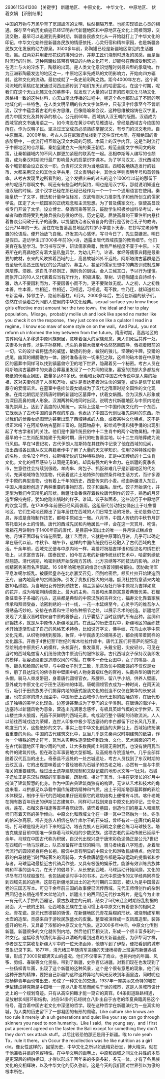 2936115341208
【关键字】 新疆地区、 中原文化、 中华文化、 中原地区、 伏羲女娲
【识别结果】
          
中国的万物与万民孕育了宽阔雄浑的文明，纵然相隔万里。也能实现彼此心灵的相通。保存至今的历史痕迹已经证明古代新疆地区和中原地区在文化上同根同源，交流交融，最早可以追溯到先秦时期，新疆各民族文化从一开始就打上了中华文化的印记，中华文化始终是新疆各民族的情感依托，心灵归宿和精神家园，也是新疆各民族文化发展的动力源泉。3500多年前，彩陶罐已经是新疆地区常见的生活器物。黑。红两彩并用菱形花纹的排列设计，并非工匠们烧制时迸发的灵感，而是当时流行的时尚。这种陶罐纹饰带有明显的内地文化符号，却能够在西域受到欢迎。在泥土与火的淬炼下，陶器的出现。是人类文化意识觉醒时刻最典型的承载物。作为亚洲彩陶最发达的地区之一，中原地区率先成熟的文明影响力，开始向四方辐射。这种文化的流动。最初成就了一条史前彩陶之路。距今4000年左右，这个黄河流域的采桃红花就通过河西走廊传到了咱们东天山的哈密盆地。在这个时期，呢我们在这个天山北麓文化的墓葬中，就发现了大量的以甘肃的四坝文化马场文化
风格相一致的这种材料，向天山南北传播的过程中，呢这个各地都形成了不同的啊地域化的一些特色。在人类文明早期的各大文字体系中，只有汉字传承至今不曾断流，汉字中蕴含着古老的东方思维，巨像隐喻和会议，这种思维被熔铸在汉字里，成为中国文化及其传承的核心。公元前60年。西域纳入汉王朝的版图。汉语成为西域官府文书通用语之一。如今淹没在黄沙中的尼雅遗址，曾经是西域古今绝国的所在。作为汉朝子民。坚决过王室成员必须熟练掌握汉文，有专门的汉文老师。自中原而来。2000年后，考古人员在尼雅遗址找到了这件汉代木简，在精绝国的贵族阶层中，一度流行相互赠送汉文木简的习惯。木简上的汉字内容，这是当时流行于中原地区的仓颉篇，秦始皇建立大一统的秦王朝后，规范全国文字书同文的政策，让秦朝疆域内的不同人群更加紧密的联系在一起。丞相李斯等人编写的仓颉篇，成为秦汉时期流行最广影响最大的启蒙识字课本。为了学习汉文，汉代西域的各个城郭都会设立议长一职，负责将汉文译为当地语言。西域各地铸造发行的钱币，大都采用汉文和其他文字共用。汉文表明必中，其他文字则表明年号和首领性命。从考古发现里边所看到的，这个发掘出来的过去的这个1000年以前的那留下来的呢纸片哪啊文书，啊还有有些当时的契约，啊也是用汉字写，那就说明知道在谁汉唐的时候，这个汉字已经在那已经已经作为一个一个一个通用语言在使用。秦始皇统一了文字，律法和计量单位标准，汉武帝则大力推崇孔子和他所创立的儒家学说，匡定了大一统国家的正统观念和主流思想。为了普及儒家文化，驱使高昌政权专门开设了太学。设立博士、祭酒司乘等官员，鼓励学生积极参加科举考试，中举者和教师将受到免除兵役和劳役的优待。历史记载。屈使高昌的王室住所内悬挂着鲁哀公问政于孔子的画像。以提醒统治者反省自身的德行是否符合孔子的教诲。公元714年的一天。居住在吐鲁番高昌地区的12岁小学童卜天寿，在抄写完老师布置的论语后。便开始放飞自我。抒发其内心感怀。写书今日了，先生莫嫌迟。明日是假日。造访学生归1300多年前的小诗，透露出唐代西域孩童的教育细节。他们美育在私塾学习。学习书写汉字，研读儒家典籍，教育严格程度不亚于中原。卜天寿所在的高昌地区有着大量私塾异学，为幼儿开门，论语、孝经等儒家典籍是最重要的教材，东来的风吹拂着西域的土，高昌故城郊外不远处，阿斯塔纳古墓群是西晋至唐代高昌王国居民的公共目的。墓主人，甚至将儒家思想中的典故训诫制成屏风陪葬。漆器。源自孔子终则正，满则负的训诫。金人三缄其口，予以行为谨慎。而张开口的10人又代表着应当有所作为，积极进取。草树、诉卷陶罐出自诗经小雅，劝人不要因利而为，不要因善小而不为，更不要聚敛无度。人之初，人之初性本善，性本善，性相近，性相近，习相远，习相远，苟不教，性乃迁，就知道桂以专新孟母，择邻主子，路前断基柱。6月3。2000多年后，生活在新疆的孩子们。依然在诵读着古代同龄人使用的中华文化经典。sexual surface you know those girls effective most amount her the two town，the ideal and her to play population。Mixage，probably mollie uh and look like spend no matter like you check it on the response，they just come on like a qulator I read in a regime，I know eco maw of some style on on the wall。And Paul，you not reform uh informed the key between from the future。隋唐时期，高昌地区的丧葬风俗大多移送中原同族聚居，意味着强大的家族观念，亲人们死后共葬一处，夫妻多为合葬，以供子孙祭拜。虎头豹身镇木兽至今依然怒目圆睁，傲视着眼前的一切。它的设计者将猛虎的威猛，敏捷的豹身，敏锐的狼儿，坚硬的牛蹄，狡猾的虎尾，幽冥的翅膀融为一体，随时准备击败一切来犯之敌，这样的砧木兽在中原地区的墓葬中同样可以找到镇墓兽守卫的地下世界，隐藏着另一个秘密。考古人员在阿斯塔纳古墓群中的夫妻合葬墓里发现了一个共同的现象，墓室的顶部大多都挂有卷纸的伏羲女娲图，数量多达80多伏。伏羲和女娲在中国古代传说中是人类的始祖，这对夫妻创造了人类和万物，或许是表达死者对生命的渴望，或许是信守长相厮守的爱情诺言。在墓室中悬挂伏羲女娲成为了汉代之隋唐时期全国性的文化现象。在南北朝后期至隋唐时期的新疆地区墓葬中，伏羲女娲图。会为汉族人形象或为深目高鼻的胡人形象。汉湖两种风格同时出现。说明古代新疆地区与中原内地在祖先崇拜上。达到了高度的认知统一。实际上这是一个中国传统文化的一个东西。它既表达了古代中国的世界观的东西，也表达了中国古代创世祖先崇拜的东西。所以我们的伏羲女娲图里边甚至出现了西域特点的人像，或者某种文化特点，这不是很正常吗？在阿斯塔纳古墓群丰富的。随葬物品中，彩绘鸡手俑和猪手俑的出现引起了考古学者们的关注。他们是中国传统民俗中十二生肖中的两个动物属相。中国最早的十二生肖配属始建于先秦时期，唐代的吐鲁番盆地。以十二生肖陪葬成为流行风俗。早在14世纪初，古代伊朗人拉斯特在其住所中记录了他在西域的见闻，指出西域各民族从汉文典籍著作中了解了大量的天文学知识，使用12种特殊动物的名称，命名12个年份，拉斯特所说的12种特殊动物，正是中国传统的十二生肖文化。文化的相互感染与认同是无形的。却具有强大的生命力。在新疆的夏季夜市，生意往往会持续到很晚，羊肉串、烤包子、抓饭和难几乎是新疆地区的代名词，充满地域特色的食物，代表着这片土地特殊的自然条件和生活方式，而许多源于中原的典型食物，也有着上千年的历史，西亚传来的小麦。经由新疆进入东亚，中国人用面粉创造了两种重要的事物形态，饺子和面条。唐代。饺子开始演化，并定型为我们今天所见的形状。新疆吐鲁番保存着数枚唐代制作的饺子，熟悉的月牙造型保持完好。犹如他刚出锅时的样子。谁知。饺子和面条，这些流行于中原地区的饮食习惯。在1700多年前便已经风雨袭雨。这组唐代劳动妇女俑出土于吐鲁番地区，它们生动地还原出了当年居住在西域的人们日常生活的场景。无论是劳动工具，亦或是食物制作技艺，都和中原如出一辙。八月15，中国人传统的中秋节月饼寄托着对乡土的情愫。唐代的西域先民和内地居民一样，会在这一天赏月、吃饼。宝箱花月饼制作于1400年前的唐代，是目前中国出土的唯一一件月饼式糕点食物。月饼正面印有宝箱花图案。就工艺而言。它就是中原薄馅月饼，几乎可以确定早在唐代以前，中秋节、端午节，这样的中国传统民俗已经融入了古代西域的生活。千余年前，西域先民便与中原内地一样，喜爱将祝福吉祥语和哲思名句绣在织物上，以求富贵吉祥，国泰民安，如今在古老的新疆传统丝织艺术中，哈密刺绣依然翘楚。清代初期，哈密刺绣开始受南方苏绣、北方京绣等不同技法的影响。以针线精密秀美而名声鹊起。16 98年哈密地区的维吾尔族首领鹅被都拉。因协助清军平息准噶尔叛乱。被康熙皇帝在北京嘉奖召见，回到哈密后，额贝杜拉开始建造回王府，自内地而来的赏赐服饰。引发了贵族们极大的兴趣。额贝杜拉特意请来内地数10名绣娘。为当地妇女传授刺绣技艺，梅兰莲菊以及牡丹等中原视为吉祥如意的花卉，成为哈密刺绣绸面上。最大的主角。鸟兽和水果则寓意着典雅优美。石榴象征着多子多福的兆头，这些都是典型的中原汉族的吉祥文化，福寿文化靠着家族传承和拜师受益，哈密刺绣的一针一线，一花一木延绵至今。心灵手巧的维吾尔人将绣品巧妙的。安排在衣着和生活的各种细节之处，以展示艺术的创造。新疆地区发现了大量汉晋时期来自中原的奢侈品，几乎囊括了当时丝绸的所有品种。丝绸和织锦技术，就是从中原传入新疆地区的。在此后的历史进程中，新疆地区的丝织技术开始逐渐形成了自己的风格艺术特色，比如说万字文，佛手纹、花鸟山水等中原文化元素。从织物刺绣到服饰，妆容，中华民族无论相隔多远，都会携带着同样的文化器乐。开凿于4世纪至11世纪的库木吐拉什库中。唐代工匠们将菩萨的服饰造型绘制成中原贵妇人的模样，头梳膏剂，鱼发垂肩，头戴宝冠，尖皮轻纱，可见在当时的西域龟兹富人们纷纷效仿中原流行的服饰妆容。古代西域女子保持汉装即发的模样，妆容点缀更是追随汉风的时髦。在卷本一奇仕女图中，女子的嘴唇、眉毛、额头和脸颊的妆容，与中原女子别无二致，乐意效仿中原服饰的不仅仅是女性，册了县达玛沟的佛寺群中壁画中的人物身着褶红色的官袍，头戴典型的唐代斧头帽。骑马人束发带冠，身着唐代圆领官衣，系腰带，留八字小胡，供养人壁画，意外成为中原文化对于田生活影响的体现。唐朝圆领官衣成为一种时尚，在雨天流行，吸引于田贵族男子们揭穿内地的唐式服装文化的创造不仅仅在繁华的长安城里，也在边塞的烽火烟尘中，中国历史上西域作为历代王朝的西陲边塞，在唐代形成了独特的美学文化现象。边塞诗甚至成为了专门的文学类别。在唐诗的海洋中，边塞诗以新疆风物为意象，营造出充满思念感怀，有极具英雄气概的文学世界。天山楼兰烽火狼烟，羌笛不厌鲜明的西域元素，构成流行整个唐朝的诗歌流派。人人以前往西域戍边为荣耀，连世人印象中极少写边塞诗的李白都留下过长风几万里，吹度玉门关，这些绝妙的文字。事实上在中华文化创造的大舞台上，西域始终扮演着重要的角色。中国的古代建筑文化中，瓦当几乎是先秦两汉时期建筑的纸袋，作为一个特殊的历史符号，瓦当从实用性逐渐延伸到政治、文化、艺术层面的符号，在古代新疆地区干燥少雨的气候，让大多数民间土制房无需附瓦，也没有使用瓦当构件的建筑传统。但在政治军事要地大型都城。及高规格寺院遗址中。几乎全部伴随着汉代瓦当的出土。奇泰县不远处的一处古城遗址，考古人员找到了东汉时期的云纹瓦当，它的出现意味着这个曾经被称为石城子的古老之地，必然有一座与中原相关的重要建筑。经过出土遗存建筑规制和文献记载的地形水文等一1比对。石城子遗址正是东汉驻西域的军事重镇，疏勒城。相对于瓦当，斗拱在更漫长的岁月中扮演了建筑智慧的化身。作为中国古典建筑商独有的构建，无论从艺术和技术的角度来看，斗拱都足以承载中国传统建筑精神和气质。出土于阿斯塔那墓葬群的彩绘木体模型，制作于唐代的西域如果仔细观察它的建筑结构上便带有斗拱。喀什老城在拥有数百年历史的伊斯兰古建筑中，同样可以找到来自中原文化的印记，生命之树。莲花、石榴文喜相逢等吉祥喜庆纹饰，装饰着墓园，创造他们的墓主人和建筑师们有着天然的美学倾向。中原文化和西域文化在一砖一瓦中已然融为一体。冬季的帕米尔高原，塔吉克族人相信在塔什库尔干的石头城，曾经有过一座唐代的马球场。打马球是祖先流传下来的运动，塔吉克族人在闲暇之余便会练习马球技艺。塔吉克族是目前中国唯一保存着马球风俗的少数民族，这项古老的运动传统已延续千余年。马球在中国古代称为积居，自汉代出现兴盛于唐宋彩色泥俑正是公元7世纪在西域的一场马球赛上，队员准备挥杆击球的瞬间，骑马者续着八字短虚，身着唐代流行的圆领紧身将色长袍。服饰中具有明显的中原文化和游牧民族特点。他所驾驭的白马就是当时西域著名的焉骑马，大多数唐朝皇帝都是马球运动的提倡者和参与者。马球运动最接近古代骑兵作战，又具有极强的娱乐性，能够有效训练贵族体魄和军事的战斗力。在天子的倡导下，从长安到西域，马球运动开始风靡。文化的详尽有打马球般激烈，也包括阅读时手中的书本。古代中原流传的文学经典同样受到西域先民的追捧。这部在新疆地区出土的近代时期的三国志，被认为是中国最古老的三国志写本。可见千余年前三国的故事便已流传西域。元代王师傅创作的杂剧西厢记也长期在塔里木盆地流传，新疆出土的西厢记元代抄本残片，是迄今为止唯一有元代人手抄的西厢记，蒙古族建立的元朝，结束了5代宋辽金时期纷乱割据的局面，大一统的王朝，让西域各民族在生活习惯上与中原文化有着更多的相同之处。青花瓷。是元代景德镇的骄傲。在新疆地区元青花扁糊的形状。被烧制成军用水壶的造型。灵感来自于游牧民族盛水的皮囊。整壶被演绎成一支凤凰造型。装饰盛开的牡丹，又具备了浓郁的中原汉文化气象。这2000多年中间，中原文化传到新疆，新疆很多的文化就传到内地，然后他们互相交流，形成一个很丰富多彩的一种文化。这幅珍贵的清代年画可以清晰的看到出嘉峪关新疆全图。为伊犁河字样，作者是左宗棠收复新疆大军中的一位天津画师，他随军到了伊犁，便把看到的城市景象记录下来。1877年，清光绪三年随清军进疆的天津杨柳青上班遍布新疆各城镇，形成了3000货郎满天山的盛况。他们不仅带来了商业，也将内地的年画、风筝、剪纸、春联等文化民俗。带到了新疆，史称百亿进疆。对我们现在也发现到了一些杨柳青年画，出现了这个新疆的这种风景，这个是个很有意思的现象。他们有这种开放的精神，要把自己新疆的这种这种异地的风光反映到年画里边，同时呢也把杨柳青年画也带出去，形成了一种文化的交流。1937年一座美丽又奇特的城在伊犁建成特克斯是中国唯一一座以八卦布局而闻名于世的城市，这是人类城市设计史上的一个规划奇迹。只有从高空俯瞰才能一窥它的真容。64条街道路路相通，呈放射状4层环形结构，对应64卦的已经树立八卦出自于古老的华夏典籍周易这个符号，蕴含着中国古老文化中深邃的哲学。现在这种哲学在新疆演化为一座真实的城，为人类的历史留下了一部凝固的有形的周瑜。Like culture she knows are too rule it merely uh a uh generations and quiet like your say can go through skinners you need to non humanity。Like I said，the young say，and I first put a percent agreed on the fasten the Bali except for something they don't they don't sex attack stuff。以后比较恐怕那还是用于新疆。唉 to rule yeah To，rule it there。uh Occur the recollection was he like nutrition as a girl did。像女性这样的。回望历史，中华文化之所以如此精彩纷呈，博大精深，就在于他兼收并蓄的包容特性。在中华文明的画卷上，中原和西域之间文化共性的本质是更深层的相融相知，才得以形成千百年来的多姿多彩，多元一体，才有了各民族文化的交相辉映，以及中华文化的历久弥新，这是今天的我们面对世界引以为傲的根本所在。

